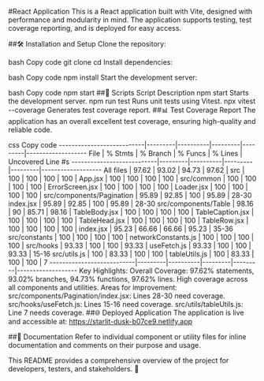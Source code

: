 #React Application
This is a React application built with Vite, designed with performance and modularity in mind. The application supports testing, test coverage reporting, and is deployed for easy access.

##🛠 Installation and Setup
Clone the repository:

bash
Copy code
git clone <repository-url>
cd <repository-directory>
Install dependencies:

bash
Copy code
npm install
Start the development server:

bash
Copy code
npm start
##🚦 Scripts
Script	Description
npm start	Starts the development server.
npm run test	Runs unit tests using Vitest.
npx vitest --coverage	Generates test coverage report.
##📊 Test Coverage Report
The application has an overall excellent test coverage, ensuring high-quality and reliable code.

css
Copy code
---------------------------|---------|----------|---------|---------|-------------------
File                       | % Stmts | % Branch | % Funcs | % Lines | Uncovered Line #s
---------------------------|---------|----------|---------|---------|-------------------
All files                  |   97.62 |    93.02 |   94.73 |   97.62 | 
 src                       |     100 |      100 |     100 |     100 | 
  App.jsx                  |     100 |      100 |     100 |     100 | 
 src/common                |     100 |      100 |     100 |     100 | 
  ErrorScreen.jsx          |     100 |      100 |     100 |     100 | 
  Loader.jsx               |     100 |      100 |     100 |     100 | 
 src/components/Pagination |   95.89 |    92.85 |     100 |   95.89 | 28-30
  index.jsx                |   95.89 |    92.85 |     100 |   95.89 | 28-30
 src/components/Table      |   98.16 |       90 |   85.71 |   98.16 | 
  TableBody.jsx            |     100 |      100 |     100 |     100 | 
  TableCaption.jsx         |     100 |      100 |     100 |     100 | 
  TableHead.jsx            |     100 |      100 |     100 |     100 | 
  TableRow.jsx             |     100 |      100 |     100 |     100 | 
  index.jsx                |   95.23 |    66.66 |   66.66 |   95.23 | 35-36
 src/constants             |     100 |      100 |     100 |     100 | 
  networkConstants.js      |     100 |      100 |     100 |     100 | 
 src/hooks                 |   93.33 |      100 |     100 |   93.33 | 
  useFetch.js              |   93.33 |      100 |     100 |   93.33 | 15-16
 src/utils.js              |     100 |    83.33 |     100 |     100 | 
  tableUtils.js            |     100 |    83.33 |     100 |     100 | 7
---------------------------|---------|----------|---------|---------|-------------------
Key Highlights:
Overall Coverage: 97.62% statements, 93.02% branches, 94.73% functions, 97.62% lines.
High coverage across all components and utilities.
Areas for improvement:
src/components/Pagination/index.jsx: Lines 28-30 need coverage.
src/hooks/useFetch.js: Lines 15-16 need coverage.
src/utils/tableUtils.js: Line 7 needs coverage.
##🌐 Deployed Application
The application is live and accessible at:
https://starlit-dusk-b07ce9.netlify.app

##📘 Documentation
Refer to individual component or utility files for inline documentation and comments on their purpose and usage.

This README provides a comprehensive overview of the project for developers, testers, and stakeholders. 🚀
